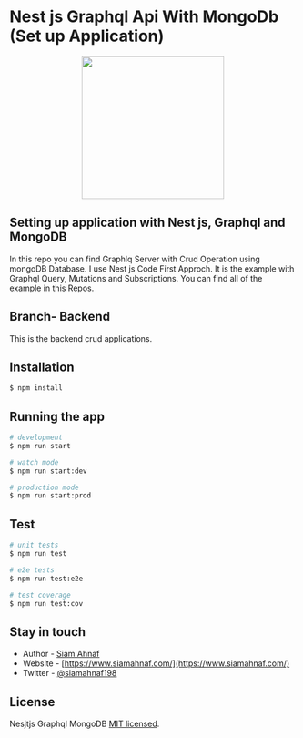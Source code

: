 # Nest js Graphql Api With MongoDb (Set up Application)

<p align="center">
  <a href="https://www.siamahnaf.com/" target="blank"><img src="https://lh3.googleusercontent.com/d/1otxg0vwa395hbgPco_CUExdgJPkIx-t4" width="250"/> </a>
</p>

## Setting up application with Nest js, Graphql and MongoDB
In this repo you can find Graphlq Server with Crud Operation using mongoDB Database. I use Nest js Code First Approch. It is the example with Graphql Query, Mutations and Subscriptions. You can find all of the example in this Repos.

## Branch- Backend
This is the backend crud applications.

## Installation

```bash
$ npm install
```

## Running the app

```bash
# development
$ npm run start

# watch mode
$ npm run start:dev

# production mode
$ npm run start:prod
```

## Test

```bash
# unit tests
$ npm run test

# e2e tests
$ npm run test:e2e

# test coverage
$ npm run test:cov
```

## Stay in touch

- Author - [Siam Ahnaf](https://www.siamahnaf.com/)
- Website - [https://www.siamahnaf.com/](https://www.siamahnaf.com/)
- Twitter - [@siamahnaf198](https://twitter.com/siamahnaf198)

## License

Nesjtjs Graphql MongoDB [MIT licensed](LICENSE).

